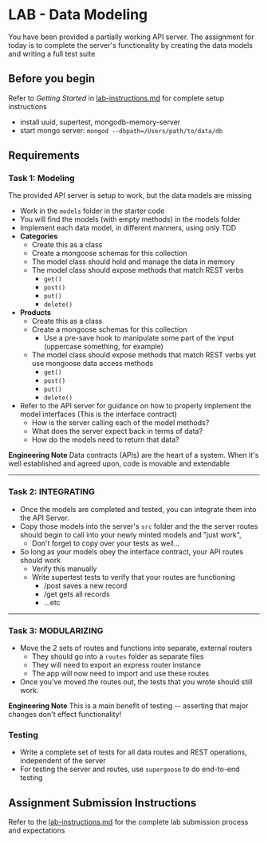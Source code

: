 # LAB - Data Modeling

You have been provided a partially working API server. The assignment for today is to complete the server's functionality by creating the data models and writing a full test suite

## Before you begin
Refer to *Getting Started* in [lab-instructions.md](../../../reference/submission-instructions/labs.md) for complete setup instructions

* install uuid, supertest, mongodb-memory-server
* start mongo server: `mongod --dbpath=/Users/path/to/data/db`

## Requirements

### Task 1: Modeling
The provided API server is setup to work, but the data models are missing

* Work in the `models` folder in the starter code
* You will find the models (with empty methods) in the models folder
* Implement each data model, in different manners, using only TDD
* **Categories**
  * Create this as a class
  * Create a mongoose schemas for this collection
  * The model class should hold and manage the data in memory
  * The model class should expose methods that match REST verbs
    * `get()`
    * `post()`
    * `put()`
    * `delete()`
* **Products**
  * Create this as a class
  * Create a mongoose schemas for this collection
    * Use a pre-save hook to manipulate some part of the input (uppercase something, for example)
  * The model class should expose methods that match REST verbs yet use mongoose data access methods
    * `get()`
    * `post()`
    * `put()`
    * `delete()`
* Refer to the API server for guidance on how to properly implement the model interfaces (This is the interface contract)
  * How is the server calling each of the model methods?
  * What does the server expect back in terms of data?
  * How do the models need to return that data?

**Engineering Note** Data contracts (APIs) are the heart of a system. When it's well established and agreed upon, code is movable and extendable
  
---

### Task 2: INTEGRATING
* Once the models are completed and tested, you can integrate them into the API Server.
* Copy those models into the server's `src` folder and the the server routes should begin to call into your newly minted models and "just work", 
  * Don't forget to copy over your tests as well...
* So long as your models obey the interface contract, your API routes should work
  * Verify this manually
  * Write supertest tests to verify that your routes are functioning
    * /post saves a new record
    * /get gets all records
    * ...etc
    
---

### Task 3: MODULARIZING

* Move the 2 sets of routes and functions into separate, external routers
  * They should go into a `routes` folder as separate files
  * They will need to export an express router instance
  * The app will now need to import and use these routes
* Once you've moved the routes out, the tests that you wrote should still work.

**Engineering Note** This is a main benefit of testing -- asserting that major changes don't effect functionality!

### Testing
* Write a complete set of tests for all data routes and REST operations, independent of the server
* For testing the server and routes, use `supergoose` to do end-to-end testing


## Assignment Submission Instructions
Refer to the [lab-instructions.md](../../../reference/submission-instructions/labs.md) for the complete lab submission process and expectations



